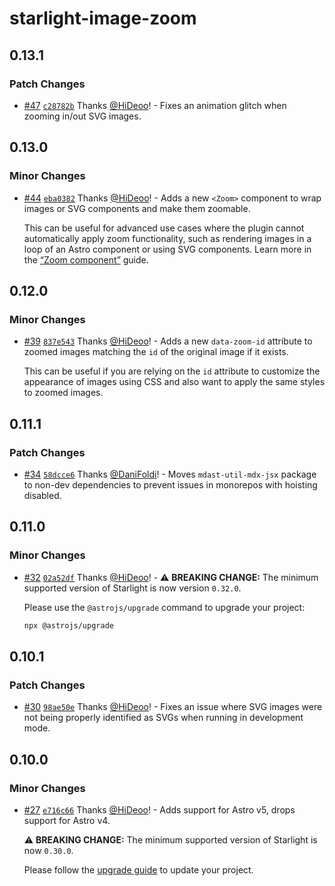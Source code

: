 # starlight-image-zoom

## 0.13.1

### Patch Changes

- [#47](https://github.com/HiDeoo/starlight-image-zoom/pull/47) [`c28782b`](https://github.com/HiDeoo/starlight-image-zoom/commit/c28782b5435ec6cda07541d37345b8edb809fa50) Thanks [@HiDeoo](https://github.com/HiDeoo)! - Fixes an animation glitch when zooming in/out SVG images.

## 0.13.0

### Minor Changes

- [#44](https://github.com/HiDeoo/starlight-image-zoom/pull/44) [`eba0382`](https://github.com/HiDeoo/starlight-image-zoom/commit/eba038299673d22a8ddd9c6d091a58e338e4104d) Thanks [@HiDeoo](https://github.com/HiDeoo)! - Adds a new `<Zoom>` component to wrap images or SVG components and make them zoomable.

  This can be useful for advanced use cases where the plugin cannot automatically apply zoom functionality, such as rendering images in a loop of an Astro component or using SVG components. Learn more in the [“Zoom component”](https://starlight-image-zoom.vercel.app/components/zoom/) guide.

## 0.12.0

### Minor Changes

- [#39](https://github.com/HiDeoo/starlight-image-zoom/pull/39) [`837e543`](https://github.com/HiDeoo/starlight-image-zoom/commit/837e5430e971345b1d6c737657d607dbef73948b) Thanks [@HiDeoo](https://github.com/HiDeoo)! - Adds a new `data-zoom-id` attribute to zoomed images matching the `id` of the original image if it exists.

  This can be useful if you are relying on the `id` attribute to customize the appearance of images using CSS and also want to apply the same styles to zoomed images.

## 0.11.1

### Patch Changes

- [#34](https://github.com/HiDeoo/starlight-image-zoom/pull/34) [`58dcce6`](https://github.com/HiDeoo/starlight-image-zoom/commit/58dcce681f52f0001c18adba15b4cb086cd14eb5) Thanks [@DaniFoldi](https://github.com/DaniFoldi)! - Moves `mdast-util-mdx-jsx` package to non-dev dependencies to prevent issues in monorepos with hoisting disabled.

## 0.11.0

### Minor Changes

- [#32](https://github.com/HiDeoo/starlight-image-zoom/pull/32) [`02a52df`](https://github.com/HiDeoo/starlight-image-zoom/commit/02a52df958e0bf814f9e51e92d4ed0ce46dff53a) Thanks [@HiDeoo](https://github.com/HiDeoo)! - ⚠️ **BREAKING CHANGE:** The minimum supported version of Starlight is now version `0.32.0`.

  Please use the `@astrojs/upgrade` command to upgrade your project:

  ```sh
  npx @astrojs/upgrade
  ```

## 0.10.1

### Patch Changes

- [#30](https://github.com/HiDeoo/starlight-image-zoom/pull/30) [`98ae50e`](https://github.com/HiDeoo/starlight-image-zoom/commit/98ae50e5c4d9102991f146570a76844e816602ed) Thanks [@HiDeoo](https://github.com/HiDeoo)! - Fixes an issue where SVG images were not being properly identified as SVGs when running in development mode.

## 0.10.0

### Minor Changes

- [#27](https://github.com/HiDeoo/starlight-image-zoom/pull/27) [`e716c66`](https://github.com/HiDeoo/starlight-image-zoom/commit/e716c66dd585fe2fd78432add8d9895c8110131f) Thanks [@HiDeoo](https://github.com/HiDeoo)! - Adds support for Astro v5, drops support for Astro v4.

  ⚠️ **BREAKING CHANGE:** The minimum supported version of Starlight is now `0.30.0`.

  Please follow the [upgrade guide](https://github.com/withastro/starlight/releases/tag/%40astrojs/starlight%400.30.0) to update your project.

